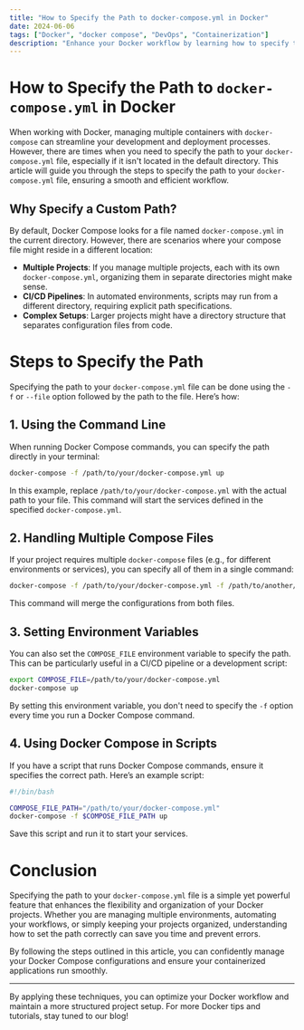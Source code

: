 ```yaml
---
title: "How to Specify the Path to docker-compose.yml in Docker"
date: 2024-06-06
tags: ["Docker", "docker compose", "DevOps", "Containerization"]
description: "Enhance your Docker workflow by learning how to specify the path to your docker-compose.yml file, ensuring a smooth and efficient container management process."
---
```


# How to Specify the Path to `docker-compose.yml` in Docker

When working with Docker, managing multiple containers with `docker-compose` can streamline your development and deployment processes. However, there are times when you need to specify the path to your `docker-compose.yml` file, especially if it isn't located in the default directory. This article will guide you through the steps to specify the path to your `docker-compose.yml` file, ensuring a smooth and efficient workflow.

## Why Specify a Custom Path?

By default, Docker Compose looks for a file named `docker-compose.yml` in the current directory. However, there are scenarios where your compose file might reside in a different location:
- **Multiple Projects**: If you manage multiple projects, each with its own `docker-compose.yml`, organizing them in separate directories might make sense.
- **CI/CD Pipelines**: In automated environments, scripts may run from a different directory, requiring explicit path specifications.
- **Complex Setups**: Larger projects might have a directory structure that separates configuration files from code.

# Steps to Specify the Path

Specifying the path to your `docker-compose.yml` file can be done using the `-f` or `--file` option followed by the path to the file. Here’s how:

## 1. Using the Command Line

When running Docker Compose commands, you can specify the path directly in your terminal:

```bash
docker-compose -f /path/to/your/docker-compose.yml up
```

In this example, replace `/path/to/your/docker-compose.yml` with the actual path to your file. This command will start the services defined in the specified `docker-compose.yml`.

## 2. Handling Multiple Compose Files

If your project requires multiple `docker-compose` files (e.g., for different environments or services), you can specify all of them in a single command:

```bash
docker-compose -f /path/to/your/docker-compose.yml -f /path/to/another/docker-compose.override.yml up
```

This command will merge the configurations from both files.

## 3. Setting Environment Variables

You can also set the `COMPOSE_FILE` environment variable to specify the path. This can be particularly useful in a CI/CD pipeline or a development script:

```bash
export COMPOSE_FILE=/path/to/your/docker-compose.yml
docker-compose up
```

By setting this environment variable, you don't need to specify the `-f` option every time you run a Docker Compose command.

## 4. Using Docker Compose in Scripts

If you have a script that runs Docker Compose commands, ensure it specifies the correct path. Here’s an example script:

```bash
#!/bin/bash

COMPOSE_FILE_PATH="/path/to/your/docker-compose.yml"
docker-compose -f $COMPOSE_FILE_PATH up
```

Save this script and run it to start your services.

# Conclusion

Specifying the path to your `docker-compose.yml` file is a simple yet powerful feature that enhances the flexibility and organization of your Docker projects. Whether you are managing multiple environments, automating your workflows, or simply keeping your projects organized, understanding how to set the path correctly can save you time and prevent errors.

By following the steps outlined in this article, you can confidently manage your Docker Compose configurations and ensure your containerized applications run smoothly.

---

By applying these techniques, you can optimize your Docker workflow and maintain a more structured project setup. For more Docker tips and tutorials, stay tuned to our blog!
